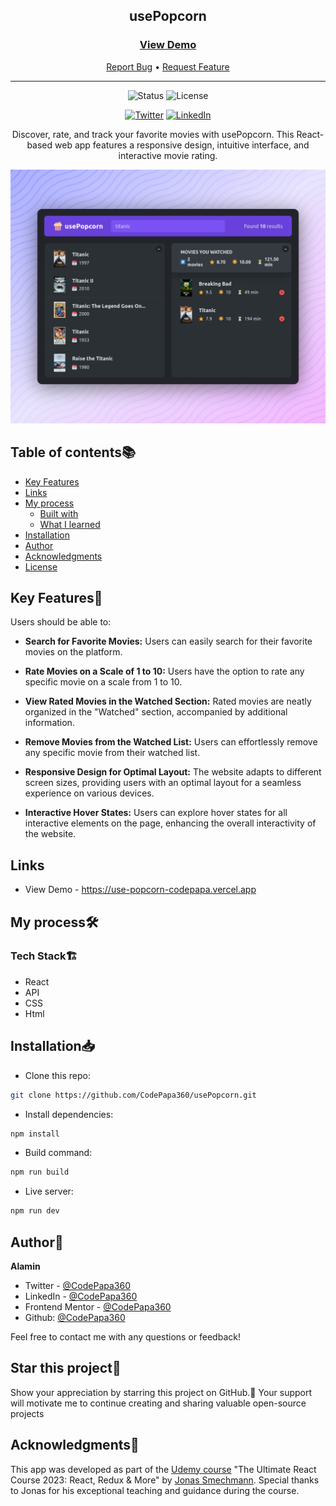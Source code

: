<div align="center">

  <h2>usePopcorn</h2>

  <h3>
    <a href="https://use-popcorn-codepapa.vercel.app">
      <strong>View Demo</strong>
    </a> 
  </h3>

  <div align="center">
    <a href="https://github.com/CodePapa360/usePopcorn/issues">Report Bug</a>
    •
    <a href="https://github.com/CodePapa360/usePopcorn/pulls">Request Feature</a>
  </div>

  <hr>

</div>

<!-- Badges -->
<div align="center">

<!-- Status -->
<img src="https://img.shields.io/badge/Status-Completed-success?style=flat" alt="Status" />

<!-- Liceensee -->
<img src="https://img.shields.io/badge/License-MIT-blue?style=flat" alt="License" />

<a href='https://www.twitter.com/CodePapa360' target="_blank"><img alt='Twitter' src='https://img.shields.io/badge/@CodePapa360-100000?style=for-the-badge&logo=Twitter&logoColor=00C9F7&labelColor=3F3F3F&color=0092FA'/></a>
<a href='https://www.linkedin.com/in/codepapa360' target="_blank"><img alt='LinkedIn' src='https://img.shields.io/badge/@CodePapa360-100000?style=for-the-badge&logo=LinkedIn&logoColor=00a0dc&labelColor=2F2F2F&color=0077b5'/></a>

</div>

<!-- Brief -->
<p align="center">
Discover, rate, and track your favorite movies with usePopcorn. This React-based web app features a responsive design, intuitive interface, and interactive movie rating.
</p>

<!-- Screenshot -->
<a align="center" href="https://use-popcorn-codepapa.vercel.app">

![Screenshot](./public/preview-thumbnail.jpg)

</a>

## Table of contents📚

- [Key Features](#key-features)
- [Links](#links)
- [My process](#my-process)
  - [Built with](#built-with)
  - [What I learned](#what-i-learned)
- [Installation](#installation)
- [Author](#author)
- [Acknowledgments](#acknowledgments)
- [License](#license)

## Key Features🎉

Users should be able to:

- **Search for Favorite Movies:**
  Users can easily search for their favorite movies on the platform.

- **Rate Movies on a Scale of 1 to 10:**
  Users have the option to rate any specific movie on a scale from 1 to 10.

- **View Rated Movies in the Watched Section:**
  Rated movies are neatly organized in the "Watched" section, accompanied by additional information.

- **Remove Movies from the Watched List:**
  Users can effortlessly remove any specific movie from their watched list.

- **Responsive Design for Optimal Layout:**
  The website adapts to different screen sizes, providing users with an optimal layout for a seamless experience on various devices.

- **Interactive Hover States:**
  Users can explore hover states for all interactive elements on the page, enhancing the overall interactivity of the website.

## Links

- View Demo - https://use-popcorn-codepapa.vercel.app

## My process🛠️

### Tech Stack🏗️

- React
- API
- CSS
- Html

## Installation📥

- Clone this repo:

```sh
git clone https://github.com/CodePapa360/usePopcorn.git
```

- Install dependencies:

```sh
npm install
```

- Build command:

```sh
npm run build
```

- Live server:

```sh
npm run dev
```

## Author👤

<b>Alamin</b>

- Twitter - [@CodePapa360](https://www.twitter.com/CodePapa360)
- LinkedIn - [@CodePapa360](https://www.linkedin.com/in/codepapa360)
- Frontend Mentor - [@CodePapa360](https://www.frontendmentor.io/profile/CodePapa360)
- Github: [@CodePapa360](https://github.com/codepapa360)

Feel free to contact me with any questions or feedback!

## Star this project🌟

Show your appreciation by starring this project on GitHub.🙂 Your support will motivate me to continue creating and sharing valuable open-source projects

## Acknowledgments🙏

This app was developed as part of the [Udemy course](https://www.udemy.com/course/the-ultimate-react-course) "The Ultimate React Course 2023: React, Redux & More" by [Jonas Smechmann](https://twitter.com/jonasschmedtman). Special thanks to Jonas for his exceptional teaching and guidance during the course.
